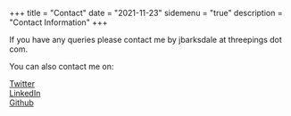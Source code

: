 +++
title = "Contact"
date = "2021-11-23"
sidemenu = "true"
description = "Contact Information"
+++

If you have any queries please contact me by jbarksdale at threepings dot com.

You can also contact me on:

[Twitter](https://twitter.com/3pings)  
[LinkedIn](https://www.linkedin.com/in/justinbarksdale/)  
[Github](https://github.com/3pings)  